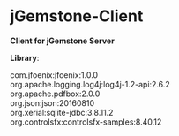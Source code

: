 # jGemstone-Client
**Client for jGemstone Server**


**Library**:

com.jfoenix:jfoenix:1.0.0<br>
org.apache.logging.log4j:log4j-1.2-api:2.6.2<br>
org.apache.pdfbox:2.0.0<br>
org.json:json:20160810<br>
org.xerial:sqlite-jdbc:3.8.11.2<br>
org.controlsfx:controlsfx-samples:8.40.12<br>
